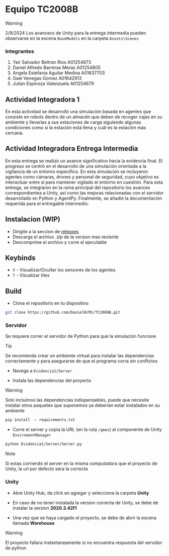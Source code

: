 # Equipo TC2008B

> [!WARNING]
> 2/9/2024
> Los avancecs de Unity para la entrega intermedia pueden observarse en la escena `BaseModels` en la carpeta `Assets\Scenes`

### Integrantes
1. Yair Salvador Beltran Rios A01254673
2. Daniel Alfredo Barreras Meraz A01254805
3. Angela Estefania Aguilar Medina A01637703
4. Gael Venegas Gomez A01642913
5. Julian Espinoza Valenzuela A01254679

## Actividad Integradora 1

En esta actividad se desarrolló una simulación basada en agentes que consiste en robots dentro de un almacén que deben de recoger cajas en su ambiente y llevarlas a sus estaciones de carga siguiendo algunas condiciones como si la estación está llena y cuál es la estación más cercana.

## Actividad Integradora Entrega Intermedia
En esta entrega se realizó un avance significativo hacia la evidencia final. El progreso se centró en el desarrollo de una simulación orientada a la vigilancia de un entorno específico. En esta simulación se incluyeron agentes como cámaras, drones y personal de seguridad, cuyo objetivo es interactuar entre sí para mantener vigilado el entorno en cuestión. Para esta entrega, se integraron en la rama principal del repositorio los avances correspondientes a Unity, así como las mejoras relacionadas con el servidor desarrollado en Python y AgentPy. Finalmente, se añadió la documentación requerida para el entregable intermedio.

## Instalacion (WIP)
- Dirigite a la seccion de [releases](#)
- Descarga el archivo .zip de la version mas reciente
- Descomprime el archivo y corre el ejecutable

## Keybinds
- `V` - Visualizar/Ocultar los sensores de los agentes
- `T` - Visualizar tiles 

## Build
- Clona el repositorio en tu dispositivo
```bash
git clone https://github.com/DanielBrMz/TC2008B.git
```

### Servidor
Se requiere correr el servidor de Python para que la simulación funcione

> [!TIP]
> Se recomienda crear un ambiente virtual para instalar las dependencias correctamente y para asegurarse de que el programa corra sin conflictos

- Navega a ```Evidencia1/Server```

- Instala las dependencias del proyecto
> [!WARNING]
> Solo incluimos las dependencias indispensables, puede que necesite instalar otros paquetes que suponemos ya deberian estar instalados en su ambiente
```bash
pip install -r requirements.txt
````

- Corre el server y copia la URL (en la ruta `/gmes`) al componente de Unity `EnviromentManager`

```bash
python Evidencia1/Server/Server.py
```
> [!NOTE]
> Si estas corriendo el server en la misma computadora que el proyecto de Unity, la url por defecto sera la correcta

### Unity
- Abre Unity Hub, da click en agregar y selecciona la carpeta **Unity**

- En caso de no tener instalada la version correcta de Unity, se debe de instalar la version **2020.3.42f1**

- Una vez que se haya cargado el proyecto, se debe de abrir la escena llamada **Warehouse**

> [!WARNING]
> El proyecto fallara instantaneamente si no encuentra respuesta del servidor de python
